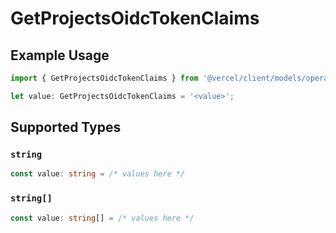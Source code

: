 # GetProjectsOidcTokenClaims

## Example Usage

```typescript
import { GetProjectsOidcTokenClaims } from '@vercel/client/models/operations';

let value: GetProjectsOidcTokenClaims = '<value>';
```

## Supported Types

### `string`

```typescript
const value: string = /* values here */
```

### `string[]`

```typescript
const value: string[] = /* values here */
```

